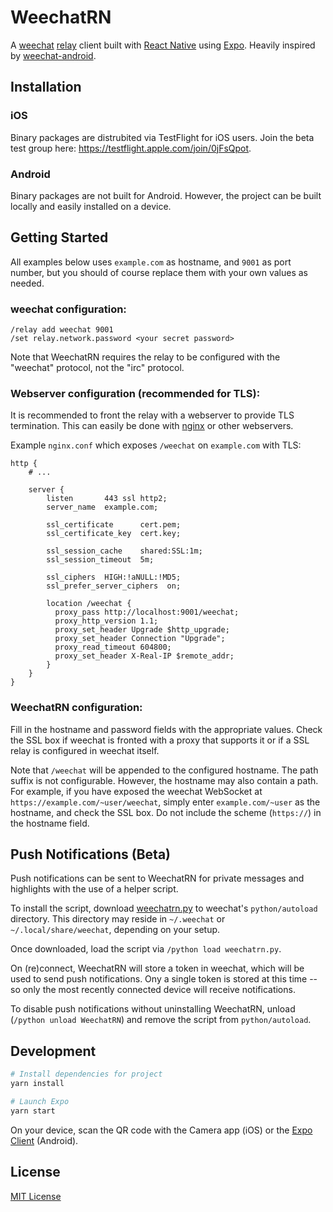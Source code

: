 # WeechatRN

A [weechat](https://github.com/weechat/weechat) [relay](https://weechat.org/files/doc/stable/weechat_user.en.html#relay) client built with [React Native](https://reactnative.dev/) using [Expo](https://expo.dev/). Heavily inspired by [weechat-android](https://github.com/ubergeek42/weechat-android).

## Installation

### iOS

Binary packages are distrubited via TestFlight for iOS users. Join the beta test group here: https://testflight.apple.com/join/0jFsQpot.

### Android

Binary packages are not built for Android. However, the project can be built locally and easily installed on a device.

## Getting Started

All examples below uses `example.com` as hostname, and `9001` as port number, but you should of course replace them with your own values as needed.

### weechat configuration:

```
/relay add weechat 9001
/set relay.network.password <your secret password>
```

Note that WeechatRN requires the relay to be configured with the "weechat" protocol, not the "irc" protocol.

### Webserver configuration (recommended for TLS):

It is recommended to front the relay with a webserver to provide TLS termination. This can easily be done with [nginx](https://www.nginx.com/) or other webservers.

Example `nginx.conf` which exposes `/weechat` on `example.com` with TLS:

```
http {
	# ...

    server {
        listen       443 ssl http2;
        server_name  example.com;

        ssl_certificate      cert.pem;
        ssl_certificate_key  cert.key;

        ssl_session_cache    shared:SSL:1m;
        ssl_session_timeout  5m;

        ssl_ciphers  HIGH:!aNULL:!MD5;
        ssl_prefer_server_ciphers  on;

        location /weechat {
          proxy_pass http://localhost:9001/weechat;
          proxy_http_version 1.1;
          proxy_set_header Upgrade $http_upgrade;
          proxy_set_header Connection "Upgrade";
          proxy_read_timeout 604800;
          proxy_set_header X-Real-IP $remote_addr;
        }
	}
}
```

### WeechatRN configuration:

Fill in the hostname and password fields with the appropriate values. Check the SSL box if weechat is fronted with a proxy that supports it or if a SSL relay is configured in weechat itself.

Note that `/weechat` will be appended to the configured hostname. The path suffix is not configurable. However, the hostname may also contain a path. For example, if you have exposed the weechat WebSocket at `https://example.com/~user/weechat`, simply enter `example.com/~user` as the hostname, and check the SSL box. Do not include the scheme (`https://`) in the hostname field.

## Push Notifications (Beta)

Push notifications can be sent to WeechatRN for private messages and highlights with the use of a helper script.

To install the script, download [weechatrn.py](scripts/weechatrn.py?raw=1) to weechat's `python/autoload` directory. This directory may reside in `~/.weechat` or `~/.local/share/weechat`, depending on your setup.

Once downloaded, load the script via `/python load weechatrn.py`.

On (re)connect, WeechatRN will store a token in weechat, which will be used to send push notifications. Ony a single token is stored at this time -- so only the most recently connected device will receive notifications.

To disable push notifications without uninstalling WeechatRN, unload (`/python unload WeechatRN`) and remove the script from `python/autoload`.

## Development

```bash
# Install dependencies for project
yarn install

# Launch Expo
yarn start
```

On your device, scan the QR code with the Camera app (iOS) or the [Expo Client](https://play.google.com/store/apps/details?id=host.exp.exponent&referrer=www) (Android).

## License

[MIT License](LICENSE)
